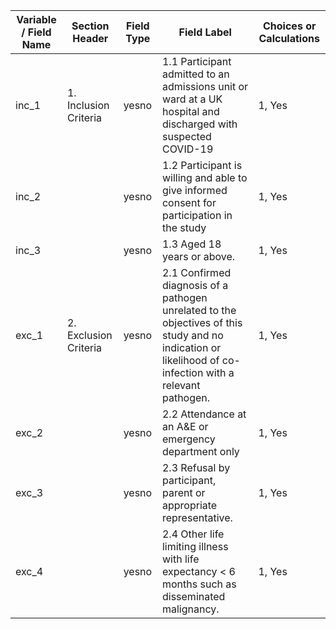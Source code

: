 | Variable / Field Name | Section Header         | Field Type | Field Label                                                                                                                                               | Choices or Calculations |
| --------------------- | ---------------------- | ---------- | --------------------------------------------------------------------------------------------------------------------------------------------------------- | ----------------------- |
| inc\_1                | 1\. Inclusion Criteria | yesno      | 1.1 Participant admitted to an admissions unit or ward at a UK hospital and<br>discharged with suspected COVID-19                                         | 1, Yes | 0, No          |
| inc\_2                |                        | yesno      | 1.2 Participant is willing and able to give informed consent for participation in the study                                                               | 1, Yes | 0, No          |
| inc\_3                |                        | yesno      | 1.3 Aged 18 years or above.                                                                                                                               | 1, Yes | 0, No          |
| exc\_1                | 2\. Exclusion Criteria | yesno      | 2.1 Confirmed diagnosis of a pathogen unrelated to the objectives of this study and no indication or likelihood of co-infection with a relevant pathogen. | 1, Yes | 0, No          |
| exc\_2                |                        | yesno      | 2.2 Attendance at an A&E or emergency department only                                                                                                     | 1, Yes | 0, No          |
| exc\_3                |                        | yesno      | 2.3 Refusal by participant, parent or appropriate representative.                                                                                         | 1, Yes | 0, No          |
| exc\_4                |                        | yesno      | 2.4 Other life limiting illness with life expectancy < 6 months such as disseminated malignancy.                                                          | 1, Yes | 0, No          |